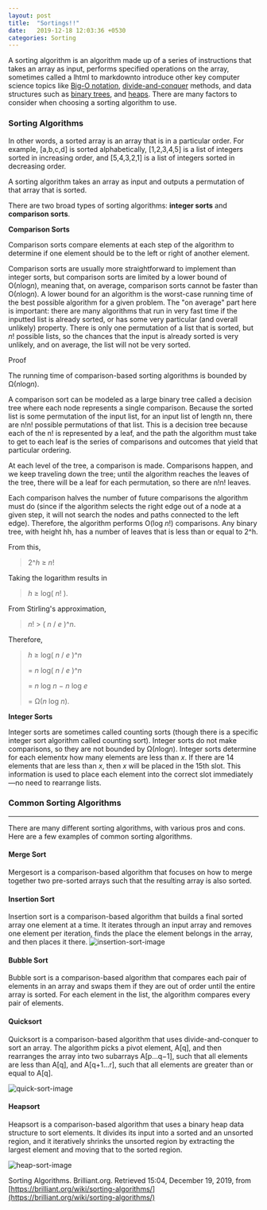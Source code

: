 ```yaml
---
layout: post
title:  "Sortings!!"
date:   2019-12-18 12:03:36 +0530
categories: Sorting
---
```

A sorting algorithm is an algorithm made up of a series of instructions that takes an array as input, performs specified operations on the array, sometimes called a lhtml to markdownto introduce other key computer science topics like [Big-O notation](https://brilliant.org/wiki/big-o-notation), [divide-and-conquer](https://brilliant.org/wiki/divide-and-conquer) methods, and data structures such as [binary trees](https://brilliant.org/wiki/binary-search-trees), and [heaps](https://brilliant.org/wiki/binary-heap). There are many factors to consider when choosing a sorting algorithm to use.

### Sorting Algorithms

In other words, a sorted array is an array that is in a particular order. For example, \[a,b,c,d\] is sorted alphabetically, \[1,2,3,4,5\] is a list of integers sorted in increasing order, and \[5,4,3,2,1\] is a list of integers sorted in decreasing order.

A sorting algorithm takes an array as input and outputs a permutation of that array that is sorted.

There are two broad types of sorting algorithms: **integer sorts** and **comparison sorts**.

**Comparison Sorts**

Comparison sorts compare elements at each step of the algorithm to determine if one element should be to the left or right of another element.

Comparison sorts are usually more straightforward to implement than integer sorts, but comparison sorts are limited by a lower bound of O(*n*log*n*), meaning that, on average, comparison sorts cannot be faster than O(*n*log*n*). A lower bound for an algorithm is the worst-case running time of the best possible algorithm for a given problem. The "on average" part here is important: there are many algorithms that run in very fast time if the inputted list is already sorted, or has some very particular (and overall unlikely) property. There is only one permutation of a list that is sorted, but *n*! possible lists, so the chances that the input is already sorted is very unlikely, and on average, the list will not be very sorted.


Proof

The running time of comparison-based sorting algorithms is bounded by Ω(*n*log*n*).

A comparison sort can be modeled as a large binary tree called a decision tree where each node represents a single comparison. 
Because the sorted list is some permutation of the input list, for an input list of length nn, there are n!n! possible permutations of that list. 
This is a decision tree because each of the n! is represented by a leaf, and the path the algorithm must take to get to each leaf is the series of comparisons and outcomes that yield that particular ordering.

At each level of the tree, a comparison is made. 
Comparisons happen, and we keep traveling down the tree; until the algorithm reaches the leaves of the tree, there will be a leaf for each permutation, so there are n!n! leaves.

Each comparison halves the number of future comparisons the algorithm must do (since if the algorithm selects the right edge out of a node at a given step, it will not search the nodes and paths connected to the left edge). 
Therefore, the algorithm performs O(log *n*!) comparisons. Any binary tree, with height hh, has a number of leaves that is less than or equal to 2^h.

From this,
> 2^*h* ≥ *n*!

Taking the logarithm results in
> *h* ≥ log( *n*! ).

From Stirling's approximation,
> *n*! > ( *n* / *e* )^*n*.

Therefore,
> *h* ≥ log( *n* / *e* )^*n* 
>
>    = *n* log( *n* / *e* )^*n*
>
>    = *n* log *n* − *n* log *e*
>
>    = Ω(*n* log *n*).

**Integer Sorts**

Integer sorts are sometimes called counting sorts (though there is a specific integer sort algorithm called counting sort). Integer sorts do not make comparisons, so they are not bounded by Ω(*n*log*n*). Integer sorts determine for each element​ *x* how many elements are less than *x*. If there are 14 elements that are less than *x*, then *x* will be placed in the 15th slot. This information is used to place each element into the correct slot immediately—no need to rearrange lists.

### Common Sorting Algorithms
---
There are many different sorting algorithms, with various pros and cons. Here are a few examples of common sorting algorithms.

#### Merge Sort

Mergesort is a comparison-based algorithm that focuses on how to merge together two pre-sorted arrays such that the resulting array is also sorted.

#### Insertion Sort

Insertion sort is a comparison-based algorithm that builds a final sorted array one element at a time. It iterates through an input array and removes one element per iteration, finds the place the element belongs in the array, and then places it there.
![insertion-sort-image](_post/insertion.gif)
#### Bubble Sort

Bubble sort is a comparison​-based algorithm that compares each pair of elements in an array and swaps them if they are out of order until the entire array is sorted. For each element in the list, the algorithm compares every pair of elements.

#### Quicksort

Quicksort is a comparison-based algorithm that uses divide-and-conquer to sort an array. The algorithm picks a pivot element, A\[q\], and then rearranges the array into two subarrays A\[p…q−1\], such that all elements are less than A\[q\], and A\[q+1…r\], such that all elements are greater than or equal to A\[q\].

![quick-sort-image](_post/quicksort.gif)
#### Heapsort

Heapsort is a comparison-based algorithm that uses a binary heap data structure to sort elements. It divides its input into a sorted and an unsorted region, and it iteratively shrinks the unsorted region by extracting the largest element and moving that to the sorted region.

![heap-sort-image](_post/heapsort.gif)



Sorting Algorithms. Brilliant.org. Retrieved 15:04, December 19, 2019, from [https://brilliant.org/wiki/sorting-algorithms/](https://brilliant.org/wiki/sorting-algorithms/)